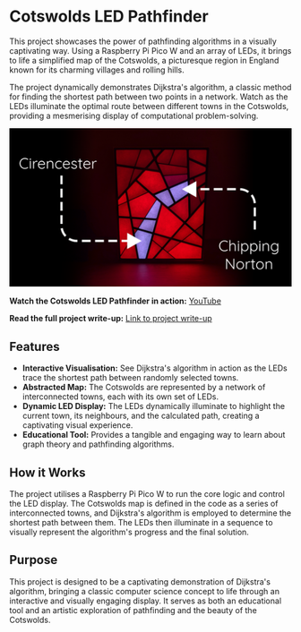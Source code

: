 # Cotswolds LED Pathfinder

This project showcases the power of pathfinding algorithms in a visually captivating way. Using a Raspberry Pi Pico W and an array of LEDs, it brings to life a simplified map of the Cotswolds, a picturesque region in England known for its charming villages and rolling hills.

The project dynamically demonstrates Dijkstra's algorithm, a classic method for finding the shortest path between two points in a network. Watch as the LEDs illuminate the optimal route between different towns in the Cotswolds, providing a mesmerising display of computational problem-solving.

[![Cotswolds LED Pathfinder](Dijkstras.png)](https://youtu.be/ZBqJBapf_Ss)

**Watch the Cotswolds LED Pathfinder in action:**
[YouTube](https://youtu.be/ZBqJBapf_Ss)

**Read the full project write-up:** [Link to project write-up](https://russelleveleigh.medium.com/taking-dijkstras-shortest-path-through-the-cotswolds-ca23e88576e8?sk=58777b8d94ad9ae4f21a0f120b10fcb9)

## Features

- **Interactive Visualisation:** See Dijkstra's algorithm in action as the LEDs trace the shortest path between randomly selected towns.
- **Abstracted Map:** The Cotswolds are represented by a network of interconnected towns, each with its own set of LEDs.
- **Dynamic LED Display:** The LEDs dynamically illuminate to highlight the current town, its neighbours, and the calculated path, creating a captivating visual experience.
- **Educational Tool:** Provides a tangible and engaging way to learn about graph theory and pathfinding algorithms.

## How it Works

The project utilises a Raspberry Pi Pico W to run the core logic and control the LED display. The Cotswolds map is defined in the code as a series of interconnected towns, and Dijkstra's algorithm is employed to determine the shortest path between them. The LEDs then illuminate in a sequence to visually represent the algorithm's progress and the final solution.

## Purpose

This project is designed to be a captivating demonstration of Dijkstra's algorithm, bringing a classic computer science concept to life through an interactive and visually engaging display. It serves as both an educational tool and an artistic exploration of pathfinding and the beauty of the Cotswolds.
